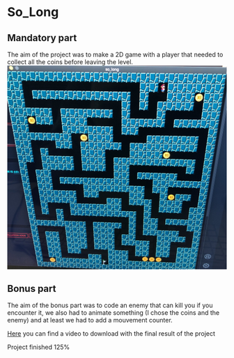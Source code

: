 # So_Long


## Mandatory part

The aim of the project was to make a 2D game with a player that needed to collect all the coins before leaving the level.  
![So_Long.png](https://github.com/IgorDeSpi/19_So_Long/blob/main/img%20with%20bg/So_long.png?raw=true)

## Bonus part
The aim of the bonus part was to code an enemy that can kill you if you encounter it, we also had to animate something (I chose the coins and the enemy) and at least we had to add a mouvement counter.  

[Here](https://github.com/IgorDeSpi/19_So_Long/blob/main/img%20with%20bg/level1.mov) you can find a video to download with the final result of the project

Project finished 125%
